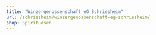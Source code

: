 ```yaml
---
title: "Winzergenossenschaft eG Schriesheim"
url: /schriesheim/winzergenossenschaft-eg-schriesheim/
shop: Spirituosen
---
```

